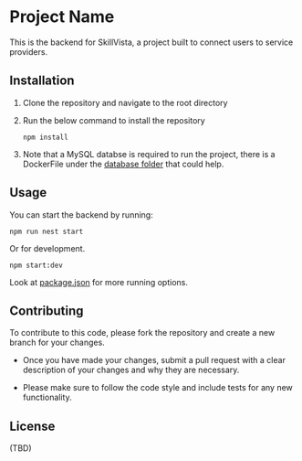 # Project Name

This is the backend for SkillVista, a project built to connect users to service providers.

## Installation

1. Clone the repository and navigate to the root directory

2. Run the below command to install the repository

    ```shell
    npm install
    ```

3. Note that a MySQL databse is required to run the project, there is a DockerFile under the [database folder](database/) that could help.

## Usage

You can start the backend by running:

```shell
npm run nest start
```

Or for development.

```shell
npm start:dev
```

Look at [package.json](package.json) for more running options.

## Contributing

To contribute to this code, please fork the repository and create a new branch for your changes.

* Once you have made your changes, submit a pull request with a clear description of your changes and why they are necessary.

* Please make sure to follow the code style and include tests for any new functionality.

## License

(TBD)
